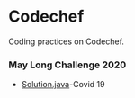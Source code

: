 # Codechef
Coding practices on Codechef.

### May Long Challenge 2020
* [Solution.java](https://github.com/jayesh-srivastava/codechef/blob/master/May%20Long%20Challenge%202020/Coronavirus%20Spread/Solution.java)-Covid 19
